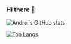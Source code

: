 ### Hi there 👋

<!--
**zhidelev/zhidelev** is a ✨ _special_ ✨ repository because its `README.md` (this file) appears on your GitHub profile.

Here are some ideas to get you started:

- 🔭 I’m currently working on ...
- 🌱 I’m currently learning ...
- 👯 I’m looking to collaborate on ...
- 🤔 I’m looking for help with ...
- 💬 Ask me about ...
- 📫 How to reach me: ...
- 😄 Pronouns: ...
- ⚡ Fun fact: ...
-->
![Andrei's GitHub stats](https://github-readme-stats.vercel.app/api?username=zhidelev&show_icons=true&theme=radical)


[![Top Langs](https://github-readme-stats.vercel.app/api/top-langs/?username=zhidelev&layout=compact&theme=radical)](https://github.com/anuraghazra/github-readme-stats)
